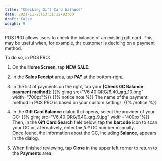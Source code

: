 ```yaml
---
title: "Checking Gift Card balance"
date: 2021-11-26T13:31:12+02:00
draft: false
weight: 9
---
```

POS PRO allows users to check the balance of an existing gift card. This may be useful when, for example, the customer is deciding on a payment method.

To do so, in POS PRO:

1. On the **Home Screen**, tap **NEW SALE**.

2. In the **Sales Receipt** area, tap **PAY** at the bottom-right.

3. In the list of payments on the right, tap your **[Check GC Balance payment method]**:
{{% gimg src="V6.40 QRG/6.40_qrg_10.png" width="700px"%}}
{{% notice note %}}
The name of the payment method in POS PRO is based on your custom settings.
{{% /notice %}}
4. In the **Gift Card Balance** dialog that opens, select the provider of your GC:
{{% gimg src="V6.40 QRG/6.40_qrg_9.jpg" width="400px"%}}
Then, in the **Gift Card Search** field below, tap the **barcode** icon to scan your GC or, alternatively, enter the *full* GC number manually.  
Once found, the information about the GC, including **Balance**, appears in the dialog.

5. When finished reviewing, tap **Close** in the upper left corner to return to the **Payments** area.

